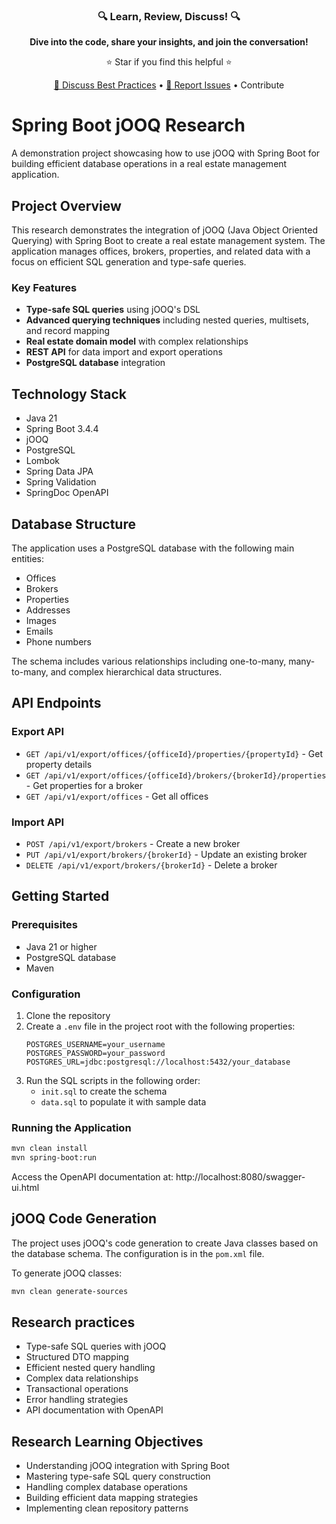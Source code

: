 </div>
<div align="center">
  <h3>🔍 Learn, Review, Discuss! 🔍</h3>
  <p><b>Dive into the code, share your insights, and join the conversation!</b></p>
  <p>⭐ Star if you find this helpful ⭐</p>
  <p>
    <a href="https://github.com/Iskamele/Workshop-jOOQ-Part-1/discussions/">💬 Discuss Best Practices</a> •
    <a href="https://github.com/Iskamele/Workshop-jOOQ-Part-1/issues">🐞 Report Issues</a> •
    Contribute
  </p>
</div>

# Spring Boot jOOQ Research
A demonstration project showcasing how to use jOOQ with Spring Boot for building efficient database operations in a real estate management application.

## Project Overview
This research demonstrates the integration of jOOQ (Java Object Oriented Querying) with Spring Boot to create a real estate management system. The application manages offices, brokers, properties, and related data with a focus on efficient SQL generation and type-safe queries.

### Key Features
- **Type-safe SQL queries** using jOOQ's DSL
- **Advanced querying techniques** including nested queries, multisets, and record mapping
- **Real estate domain model** with complex relationships
- **REST API** for data import and export operations
- **PostgreSQL database** integration

## Technology Stack
- Java 21
- Spring Boot 3.4.4
- jOOQ
- PostgreSQL
- Lombok
- Spring Data JPA
- Spring Validation
- SpringDoc OpenAPI

## Database Structure
The application uses a PostgreSQL database with the following main entities:
- Offices
- Brokers
- Properties
- Addresses
- Images
- Emails
- Phone numbers

The schema includes various relationships including one-to-many, many-to-many, and complex hierarchical data structures.

## API Endpoints
### Export API
- `GET /api/v1/export/offices/{officeId}/properties/{propertyId}` - Get property details
- `GET /api/v1/export/offices/{officeId}/brokers/{brokerId}/properties` - Get properties for a broker
- `GET /api/v1/export/offices` - Get all offices

### Import API
- `POST /api/v1/export/brokers` - Create a new broker
- `PUT /api/v1/export/brokers/{brokerId}` - Update an existing broker
- `DELETE /api/v1/export/brokers/{brokerId}` - Delete a broker

## Getting Started
### Prerequisites
- Java 21 or higher
- PostgreSQL database
- Maven

### Configuration
1. Clone the repository
2. Create a `.env` file in the project root with the following properties:
   ```
   POSTGRES_USERNAME=your_username
   POSTGRES_PASSWORD=your_password
   POSTGRES_URL=jdbc:postgresql://localhost:5432/your_database
   ```
3. Run the SQL scripts in the following order:
   - `init.sql` to create the schema
   - `data.sql` to populate it with sample data

### Running the Application
```bash
mvn clean install
mvn spring-boot:run
```

Access the OpenAPI documentation at: http://localhost:8080/swagger-ui.html

## jOOQ Code Generation
The project uses jOOQ's code generation to create Java classes based on the database schema. The configuration is in the `pom.xml` file.

To generate jOOQ classes:
```bash
mvn clean generate-sources
```

## Research practices
- Type-safe SQL queries with jOOQ
- Structured DTO mapping 
- Efficient nested query handling
- Complex data relationships
- Transactional operations
- Error handling strategies
- API documentation with OpenAPI

## Research Learning Objectives
- Understanding jOOQ integration with Spring Boot
- Mastering type-safe SQL query construction
- Handling complex database operations
- Building efficient data mapping strategies
- Implementing clean repository patterns
